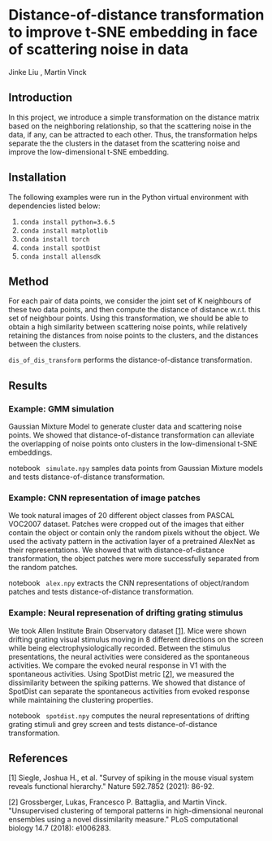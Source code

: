 # Distance-of-distance transformation to improve t-SNE embedding in face of scattering noise in data

Jinke Liu , Martin Vinck 
## Introduction 
In this project, we introduce a simple transformation on the distance matrix based on the neighboring relationship, so that the scattering noise in the data, if any, can be attracted to each other. Thus, the transformation helps separate the the clusters in the dataset from the scattering noise and improve the low-dimensional t-SNE embedding.  

## Installation 
The following examples were run in the Python virtual environment with dependencies listed below:
1. ```conda install python=3.6.5```
2. ```conda install matplotlib```
3. ```conda install torch```
4. ```conda install spotDist```
5. ```conda install allensdk```


## Method 
For each pair of data points, we consider the joint set of K neighbours of these two data points, and then compute the distance of distance w.r.t. this set of neighbour points. Using this transformation, we should be able to obtain a high similarity between scattering noise points, while relatively retaining the distances from noise points to the clusters, and the distances between the clusters.

``` dis_of_dis_transform ``` performs the distance-of-distance transformation.


## Results

### Example: GMM simulation  
Gaussian Mixture Model to generate cluster data and scattering noise points. We showed that distance-of-distance transformation can alleviate the overlapping of noise points onto clusters in the low-dimensional t-SNE embeddings. 

notebook ``` simulate.npy``` samples data points from Gaussian Mixture models and tests distance-of-distance transformation. 

### Example: CNN representation of image patches 
We took natural images of 20 different object classes from PASCAL VOC2007 dataset. Patches were cropped out of the images that either contain the object or contain only the random pixels without the object. We used the activaty pattern in the activation layer of a pretrained AlexNet as their representations. We showed that with distance-of-distance transformation, the object patches were more successfully separated from the random patches.  

notebook ``` alex.npy``` extracts the CNN representations of object/random patches and tests distance-of-distance transformation.  

### Example: Neural represenation of drifting grating stimulus
We took Allen Institute Brain Observatory dataset [[1]](#1). Mice were shown drifting grating visual stimulus moving in 8 different directions on the screen while being electrophysiologically recorded. Between the stimulus presentations, the neural activities were considered as the spontaneous activities. We compare the evoked neural response in V1 with the spontaneous activities. Using SpotDist metric [[2]](#2), we measured the dissimilarity between the spiking patterns. We showed that distance of SpotDist can separate the spontaneous activities from evoked response while maintaining the clustering properties.    

notebook ``` spotdist.npy``` computes the neural representations of drifting grating stimuli and grey screen and tests distance-of-distance transformation.  


## References
<a id="1">[1]</a> 
Siegle, Joshua H., et al. "Survey of spiking in the mouse visual system reveals functional hierarchy." Nature 592.7852 (2021): 86-92.

<a id="2">[2]</a> 
Grossberger, Lukas, Francesco P. Battaglia, and Martin Vinck. "Unsupervised clustering of temporal patterns in high-dimensional neuronal ensembles using a novel dissimilarity measure." PLoS computational biology 14.7 (2018): e1006283.
